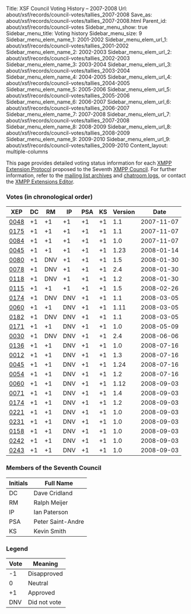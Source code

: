Title: XSF Council Voting History – 2007-2008
Url: about/xsf/records/council-votes/tallies_2007-2008
Save_as: about/xsf/records/council-votes/tallies_2007-2008.html
Parent_id: about/xsf/records/council-votes
Sidebar_menu_show: true
Sidebar_menu_title: Voting history
Sidebar_menu_size: 9
Sidebar_menu_elem_name_1: 2001-2002
Sidebar_menu_elem_url_1: about/xsf/records/council-votes/tallies_2001-2002
Sidebar_menu_elem_name_2: 2002-2003
Sidebar_menu_elem_url_2: about/xsf/records/council-votes/tallies_2002-2003
Sidebar_menu_elem_name_3: 2003-2004
Sidebar_menu_elem_url_3: about/xsf/records/council-votes/tallies_2003-2004
Sidebar_menu_elem_name_4: 2004-2005
Sidebar_menu_elem_url_4: about/xsf/records/council-votes/tallies_2004-2005
Sidebar_menu_elem_name_5: 2005-2006
Sidebar_menu_elem_url_5: about/xsf/records/council-votes/tallies_2005-2006
Sidebar_menu_elem_name_6: 2006-2007
Sidebar_menu_elem_url_6: about/xsf/records/council-votes/tallies_2006-2007
Sidebar_menu_elem_name_7: 2007-2008
Sidebar_menu_elem_url_7: about/xsf/records/council-votes/tallies_2007-2008
Sidebar_menu_elem_name_8: 2008-2009
Sidebar_menu_elem_url_8: about/xsf/records/council-votes/tallies_2008-2009
Sidebar_menu_elem_name_9: 2009-2010
Sidebar_menu_elem_url_9: about/xsf/records/council-votes/tallies_2009-2010
Content_layout: multiple-columns

This page provides detailed voting status information for each [XMPP Extension Protocol] proposed to the Seventh [XMPP Council](2007-2008). For further information, refer to the [mailing list archives] and [chatroom logs], or contact the [XMPP Extensions Editor].

### Votes (in chronological order)

| XEP    | DC  | RM  | IP  | PSA | KS  | Version | Date       |
|--------|-----|-----|-----|-----|-----|---------|------------|
| [0048] | +1  | +1  | +1  | +1  | +1  | 1.1     | 2007-11-07 |
| [0175] | +1  | +1  | +1  | +1  | +1  | 1.1     | 2007-11-07 |
| [0084] | +1  | +1  | +1  | +1  | +1  | 1.0     | 2007-11-07 |
| [0045] | +1  | +1  | +1  | +1  | +1  | 1.23    | 2008-01-14 |
| [0080] | +1  | DNV | +1  | +1  | +1  | 1.5     | 2008-01-30 |
| [0078] | +1  | DNV | +1  | +1  | +1  | 2.4     | 2008-01-30 |
| [0118] | +1  | DNV | +1  | +1  | +1  | 1.2     | 2008-01-30 |
| [0115] | +1  | +1  | +1  | +1  | +1  | 1.5     | 2008-02-26 |
| [0174] | +1  | DNV | DNV | +1  | +1  | 1.1     | 2008-03-05 |
| [0060] | +1  | +1  | DNV | +1  | +1  | 1.11    | 2008-03-05 |
| [0182] | +1  | DNV | DNV | +1  | +1  | 1.1     | 2008-03-05 |
| [0171] | +1  | +1  | DNV | +1  | +1  | 1.0     | 2008-05-09 |
| [0030] | +1  | DNV | DNV | +1  | +1  | 2.4     | 2008-06-06 |
| [0136] | +1  | +1  | DNV | +1  | +1  | 1.0     | 2008-07-16 |
| [0012] | +1  | +1  | DNV | +1  | +1  | 1.3     | 2008-07-16 |
| [0045] | +1  | +1  | DNV | +1  | +1  | 1.24    | 2008-07-16 |
| [0054] | +1  | +1  | DNV | +1  | +1  | 1.2     | 2008-07-16 |
| [0060] | +1  | +1  | DNV | +1  | +1  | 1.12    | 2008-09-03 |
| [0071] | +1  | +1  | DNV | +1  | +1  | 1.4     | 2008-09-03 |
| [0174] | +1  | +1  | DNV | +1  | +1  | 1.2     | 2008-09-03 |
| [0221] | +1  | +1  | DNV | +1  | +1  | 1.0     | 2008-09-03 |
| [0231] | +1  | +1  | DNV | +1  | +1  | 1.0     | 2008-09-03 |
| [0158] | +1  | +1  | DNV | +1  | +1  | 1.0     | 2008-09-03 |
| [0242] | +1  | +1  | DNV | +1  | +1  | 1.0     | 2008-09-03 |
| [0243] | +1  | +1  | DNV | +1  | +1  | 1.0     | 2008-09-03 |

### Members of the Seventh Council

| Initials | Full Name         |
|----------|-------------------|
| DC       | Dave Cridland     |
| RM       | Ralph Meijer      |
| IP       | Ian Paterson      |
| PSA      | Peter Saint-Andre |
| KS       | Kevin Smith       |

### Legend

| Vote | Meaning      |
|------|--------------|
| -1   | Disapproved  |
| 0    | Neutral      |
| +1   | Approved     |
| DNV  | Did not vote |

  [0048]: /extensions/xep-0048.html
  [0175]: /extensions/xep-0175.html
  [0084]: /extensions/xep-0084.html
  [0045]: /extensions/xep-0045.html
  [0080]: /extensions/xep-0080.html
  [0078]: /extensions/xep-0078.html
  [0118]: /extensions/xep-0118.html
  [0115]: /extensions/xep-0115.html
  [0174]: /extensions/xep-0174.html
  [0060]: /extensions/xep-0060.html
  [0182]: /extensions/xep-0182.html
  [0171]: /extensions/xep-0171.html
  [0030]: /extensions/xep-0030.html
  [0136]: /extensions/xep-0136.html
  [0012]: /extensions/xep-0012.html
  [0045]: /extensions/xep-0045.html
  [0054]: /extensions/xep-0054.html
  [0060]: /extensions/xep-0060.html
  [0071]: /extensions/xep-0071.html
  [0174]: /extensions/xep-0174.html
  [0221]: /extensions/xep-0221.html
  [0231]: /extensions/xep-0231.html
  [0158]: /extensions/xep-0158.html
  [0242]: /extensions/xep-0242.html
  [0243]: /extensions/xep-0243.html
  [XMPP Extension Protocol]: /extensions/
  [XMPP Council]: /council/
  [mailing list archives]: https://mail.jabber.org/pipermail/council/
  [chatroom logs]: http://logs.jabber.org/council@conference.jabber.org/
  [XMPP Extensions Editor]: /extensions/editor.shtml
